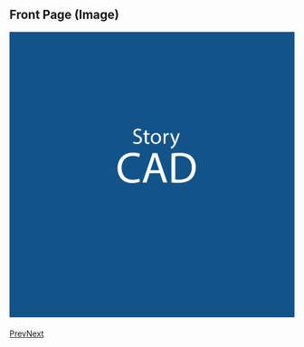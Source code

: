 ## Front Page (Image) ##

![](StoryCAD.png)
 <br/>
 <br/>
[Prev](Back_Matter.md)[Next](Preface.md) <br/>
